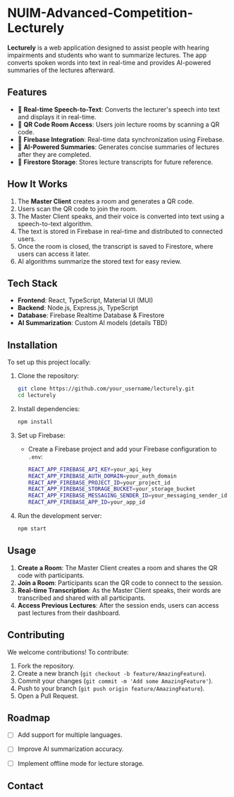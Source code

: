 # NUIM-Advanced-Competition-Lecturely

**Lecturely** is a web application designed to assist people with hearing impairments and students who want to summarize lectures. The app converts spoken words into text in real-time and provides AI-powered summaries of the lectures afterward.

## Features

- 🎤 **Real-time Speech-to-Text**: Converts the lecturer's speech into text and displays it in real-time.
- 📱 **QR Code Room Access**: Users join lecture rooms by scanning a QR code.
- 🔄 **Firebase Integration**: Real-time data synchronization using Firebase.
- 📝 **AI-Powered Summaries**: Generates concise summaries of lectures after they are completed.
- 💾 **Firestore Storage**: Stores lecture transcripts for future reference.

## How It Works

1. The **Master Client** creates a room and generates a QR code.
2. Users scan the QR code to join the room.
3. The Master Client speaks, and their voice is converted into text using a speech-to-text algorithm.
4. The text is stored in Firebase in real-time and distributed to connected users.
5. Once the room is closed, the transcript is saved to Firestore, where users can access it later.
6. AI algorithms summarize the stored text for easy review.

## Tech Stack

- **Frontend**: React, TypeScript, Material UI (MUI)
- **Backend**: Node.js, Express.js, TypeScript
- **Database**: Firebase Realtime Database & Firestore
- **AI Summarization**: Custom AI models (details TBD)

## Installation

To set up this project locally:

1. Clone the repository:
    ```bash
    git clone https://github.com/your_username/lecturely.git
    cd lecturely
    ```

2. Install dependencies:
    ```bash
    npm install
    ```

3. Set up Firebase:
   - Create a Firebase project and add your Firebase configuration to `.env`:
     ```bash
     REACT_APP_FIREBASE_API_KEY=your_api_key
     REACT_APP_FIREBASE_AUTH_DOMAIN=your_auth_domain
     REACT_APP_FIREBASE_PROJECT_ID=your_project_id
     REACT_APP_FIREBASE_STORAGE_BUCKET=your_storage_bucket
     REACT_APP_FIREBASE_MESSAGING_SENDER_ID=your_messaging_sender_id
     REACT_APP_FIREBASE_APP_ID=your_app_id
     ```

4. Run the development server:
    ```bash
    npm start
    ```

## Usage

1. **Create a Room**: The Master Client creates a room and shares the QR code with participants.
2. **Join a Room**: Participants scan the QR code to connect to the session.
3. **Real-time Transcription**: As the Master Client speaks, their words are transcribed and shared with all participants.
4. **Access Previous Lectures**: After the session ends, users can access past lectures from their dashboard.

## Contributing

We welcome contributions! To contribute:

1. Fork the repository.
2. Create a new branch (`git checkout -b feature/AmazingFeature`).
3. Commit your changes (`git commit -m 'Add some AmazingFeature'`).
4. Push to your branch (`git push origin feature/AmazingFeature`).
5. Open a Pull Request.

## Roadmap

- [ ] Add support for multiple languages.
- [ ] Improve AI summarization accuracy.
- [ ] Implement offline mode for lecture storage.


## Contact


